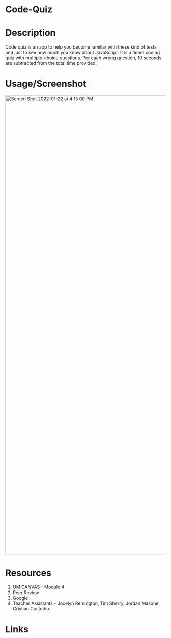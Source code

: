 # Code-Quiz

# Description

Code quiz is an app to help you become familiar with these kind of tests and just to see how much you know about JavaScript. It is a timed coding quiz with multiple-choice questions. Per each wrong question, 10 seconds are subtracted from the total time provided.

# Usage/Screenshot
<img width="1440" alt="Screen Shot 2022-01-22 at 4 15 00 PM" src="https://user-images.githubusercontent.com/95050386/150655730-e8de9780-9dbc-4bc6-b423-f83daf1e02c1.png">


# Resources
1. UM CANVAS - Module 4
2. Peer Review
3. Google
4. Teacher Assistants - Jocelyn Remington, Tim Sherry, Jordan Masone, Cristian Custodio.


# Links
